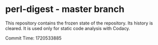 # perl-digest - master branch

This repository contains the frozen state of the repository.
Its history is cleared. It is used only for static code
analysis with Codacy.

Commit Time: 1720533885